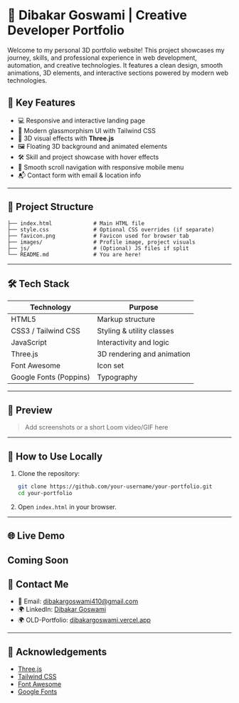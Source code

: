 # 🚀 Dibakar Goswami | Creative Developer Portfolio

Welcome to my personal 3D portfolio website! This project showcases my journey, skills, and professional experience in web development, automation, and creative technologies. It features a clean design, smooth animations, 3D elements, and interactive sections powered by modern web technologies.

## 🧠 Key Features

- 💻 Responsive and interactive landing page
- 🎨 Modern glassmorphism UI with Tailwind CSS
- 🧩 3D visual effects with **Three.js**
- 🖼️ Floating 3D background and animated elements
- 🛠️ Skill and project showcase with hover effects
- 📜 Smooth scroll navigation with responsive mobile menu
- 📬 Contact form with email & location info

---

## 📂 Project Structure

```
├── index.html             # Main HTML file
├── style.css              # Optional CSS overrides (if separate)
├── favicon.png            # Favicon used for browser tab
├── images/                # Profile image, project visuals
├── js/                    # (Optional) JS files if split
└── README.md              # You are here!
```

---

## 🛠️ Tech Stack

| Technology     | Purpose                             |
|----------------|-------------------------------------|
| HTML5          | Markup structure                    |
| CSS3 / Tailwind CSS | Styling & utility classes       |
| JavaScript     | Interactivity and logic             |
| Three.js       | 3D rendering and animation          |
| Font Awesome   | Icon set                            |
| Google Fonts (Poppins) | Typography                 |

---

## 📸 Preview

> Add screenshots or a short Loom video/GIF here

---

## 📌 How to Use Locally

1. Clone the repository:
   ```bash
   git clone https://github.com/your-username/your-portfolio.git
   cd your-portfolio
   ```

2. Open `index.html` in your browser.

---

## 🌐 Live Demo
Coming Soon 
---

## 📩 Contact Me

- 📧 Email: [dibakargoswami410@gmail.com](mailto:dibakargoswami410@gmail.com)
- 🌍 LinkedIn: [Dibakar Goswami](https://www.linkedin.com/in/dibakar-goswami-62910327a/)
- 🌍 OLD-Portfolio: [dibakargoswami.vercel.app](https://dibakargoswami.vercel.app)


---

## 🙌 Acknowledgements

- [Three.js](https://threejs.org/)
- [Tailwind CSS](https://tailwindcss.com/)
- [Font Awesome](https://fontawesome.com/)
- [Google Fonts](https://fonts.google.com/)
```

